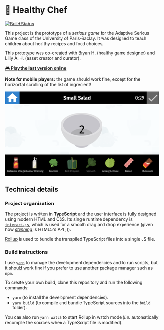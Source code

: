 # 🥗 Healthy Chef 

[![Build Status](https://travis-ci.com/Daru13/psud-serious-cooking-game.svg?token=k9rdEMrtfsRy2L9s8psg&branch=master)](https://travis-ci.com/Daru13/psud-serious-cooking-game)

This project is the prototype of a _serious game_ for the Adaptive Serious Game class of the University of Paris-Saclay.
It was designed to teach children about healthy recipes and food choices.

This prototype was co-created with Bryan H. (healthy game designer) and Lilly A. H. (asset creator and curator).

**[🎮 Play the last version online](https://daru13.github.io/psud-serious-cooking-game/html)**

**Note for mobile players:** the game should work fine, except for the horizontal scrolling of the list of ingredient!

![Screenshot](misc/screenshot.png)


## Technical details

### Project organisation

The project is written in **TypeScript** and the user interface is fully designed using modern HTML and CSS.
Its single runtime dependency is [`interact.js`](https://interactjs.io/), which is used for a smooth drag and drop experience (given how [_stunning_](https://www.quirksmode.org/blog/archives/2009/09/the_html5_drag.html) is HTML5's API ;)).

[Rollup](https://rollupjs.org/guide/en/) is used to bundle the transpiled TypeScript files into a single JS file.


### Build instructions

I use [`yarn`](http://yarnpkg.com) to manage the development dependencies and to run scripts, but it should work fine if you prefer to use another package manager such as `npm`.

To create your own build, clone this repository and run the following commands:
- `yarn` (to install the development dependencies).
- `yarn build` (to compile and bundle TypeScript sources into the `build` folder).

You can also run `yarn watch` to start Rollup in watch mode (_i.e._ automatically recompile the sources when a TypeScript file is modified).